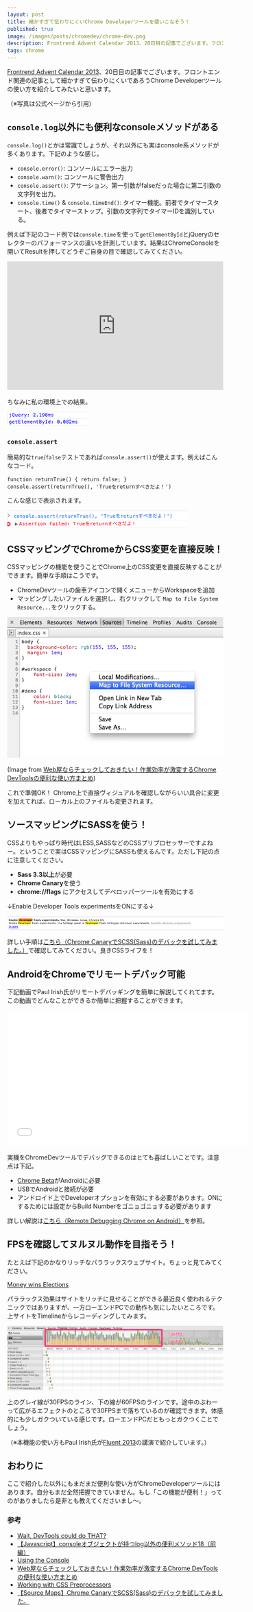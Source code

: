 ```yaml
---
layout: post
title: 細かすぎて伝わりにくいChrome Developerツールを使いこなそう！
published: true
image: /images/posts/chromedev/chrome-dev.png
description: Frontrend Advent Calendar 2013、20日目の記事でございます。フロントエンド関連の記事として細かすぎて伝わりにくいであろうChrome Developerツールの使い方を紹介してみたいと思います。
tags: chrome
---
```


[Frontrend Advent Calendar 2013](http://www.adventar.org/calendars/62)、20日目の記事でございます。フロントエンド関連の記事として細かすぎて伝わりにくいであろうChrome Developerツールの使い方を紹介してみたいと思います。

（※写真は公式ページから引用）

## `console.log`以外にも便利なconsoleメソッドがある

`console.log()`とかは常識でしょうが、それ以外にも実はconsole系メソッドが多くあります。下記のような感じ。

* `console.error()`: コンソールにエラー出力
* `console.warn()`: コンソールに警告出力
* `console.assert()`: アサーション。第一引数がfalseだった場合に第二引数の文字列を出力。
* `console.time()` & `console.timeEnd()`: タイマー機能。前者でタイマースタート、後者でタイマーストップ。引数の文字列でタイマーIDを識別している。

例えば下記のコード例では`console.time`を使って`getElementById`とjQueryのセレクターのパフォーマンスの違いを計測しています。結果はChromeConsoleを開いてResultを押してどうぞご自身の目で確認してみてください。

<iframe width="100%" height="300" src="http://jsfiddle.net/toshimaru/tr8Vg/5/embedded/" allowfullscreen="allowfullscreen" frameborder="0"></iframe>

ちなみに私の環境上での結果。

![assert](/images/posts/chromedev/result.png)

### `console.assert`

簡易的な`true`/`false`テストであれば`console.assert()`が使えます。例えばこんなコード。

    function returnTrue() { return false; }
    console.assert(returnTrue(), 'Trueをreturnすべきだよ！')

こんな感じで表示されます。

![assert](/images/posts/chromedev/assert.png)

## CSSマッピングでChromeからCSS変更を直接反映！

CSSマッピングの機能を使うことでChrome上のCSS変更を直接反映することができます。簡単な手順はこうです。

* ChromeDevツールの歯車アイコンで開くメニューからWorkspaceを追加
* マッピングしたいファイルを選択し、右クリックして `Map to File System Resource...`をクリックする。

![css mapping](/images/posts/chromedev/css-map.png)

(Image from [Web屋ならチェックしておきたい！作業効率が激変するChrome DevToolsの便利な使い方まとめ](http://liginc.co.jp/web/tool/browser/38012))

これで準備OK！ Chrome上で直接ヴィジュアルを確認しながらいい具合に変更を加えてれば、ローカル上のファイルも変更されます。

## ソースマッピングにSASSを使う！

CSSよりもやっぱり時代はLESS,SASSなどのCSSプリプロセッサーですよねー。ということで実はCSSマッピングにSASSも使えるんです。ただし下記の点に注意してください。

* **Sass 3.3以上**が必要
* **Chrome Canary**を使う
* **chrome://flags** にアクセスしてデベロッパーツールを有効にする

↓Enable Developer Tools experimentsをONにする↓

![css mapping](/images/posts/chromedev/dev-flag.png)

詳しい手順は[こちら（Chrome CanaryでSCSS(Sass)のデバックを試してみました。）](http://dev.classmethod.jp/etc/scss-source-maps-debug/)で確認してみてください。良きCSSライフを！

## AndroidをChromeでリモートデバック可能

下記動画でPaul Irish氏がリモートデバッギングを簡単に解説してくれてます。この動画でどんなことができるか簡単に把握することができます。

<iframe width="560" height="315" src="//www.youtube.com/embed/Q7rEFEMpwe4" frameborder="0" allowfullscreen></iframe>

実機をChromeDevツールでデバッグできるのはとても喜ばしいことです。注意点は下記。

* [Chrome Beta](https://play.google.com/store/apps/details?id=com.chrome.beta)がAndroidに必要
* USBでAndroidと接続が必要
* アンドロイド上でDeveloperオプションを有効にする必要があります。ONにするためには設定からBuild Numberをゴニョゴニョする必要があります

詳しい解説は[こちら（Remote Debugging Chrome on Android）](https://developers.google.com/chrome-developer-tools/docs/remote-debugging)を参照。

## FPSを確認してヌルヌル動作を目指そう！

たとえば下記のかなりリッチなパララックスウェブサイト。ちょっと見てみてください。

[Money wins Elections](http://letsfreecongress.org/)

パララックス効果はサイトをリッチに見せることができる最近良く使われるテクニックではありますが、一方ローエンドPCでの動作も気にしたいところです。上サイトをTimelineからレコーディングしてみます。

![timeline](/images/posts/chromedev/chrome-timeline.png)

上のグレイ線が30FPSのライン、下の線が60FPSのラインです。途中のぶわーって広がるエフェクトのところで30FPSまで落ちているのが確認できます。体感的にも少しガクついている感じです。ローエンドPCだともっとガクつくことでしょう。

（※本機能の使い方もPaul Irish氏が[Fluent 2013](http://www.youtube.com/watch?v=bqfoYaKCYUI)の講演で紹介しています。）

## おわりに

ここで紹介した以外にもまだまだ便利な使い方がChromeDeveloperツールにはあります。自分もまだ全然把握できていません。もし「この機能が便利！」ってのがありましたら是非とも教えてくださいまし〜。

### 参考
* [Wait, DevTools could do THAT?](http://www.igvita.com/slides/2012/devtools-tips-and-tricks/)
* [【Javascript】consoleオブジェクトが持つlog以外の便利メソッド18（前編）](http://blog.asial.co.jp/1036)
* [Using the Console](https://developers.google.com/chrome-developer-tools/docs/console)
* [Web屋ならチェックしておきたい！作業効率が激変するChrome DevToolsの便利な使い方まとめ](http://liginc.co.jp/web/tool/browser/38012)
* [Working with CSS Preprocessors](https://developers.google.com/chrome-developer-tools/docs/css-preprocessors#toc-requirements)
* [【Source Maps】Chrome CanaryでSCSS(Sass)のデバックを試してみました。](http://dev.classmethod.jp/etc/scss-source-maps-debug/)
